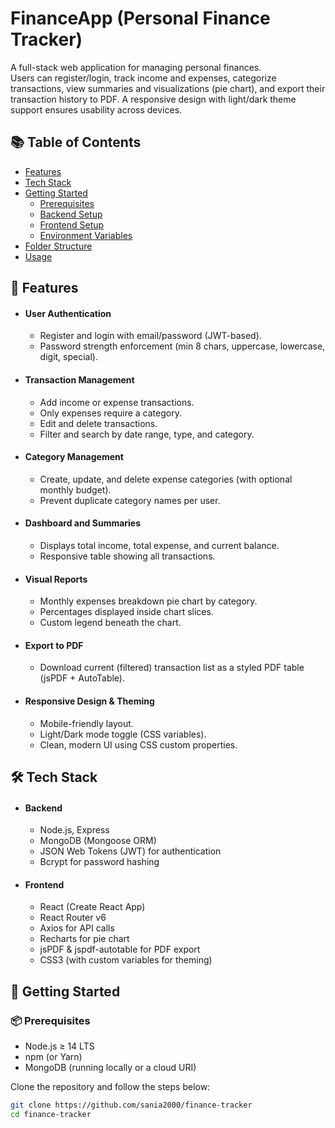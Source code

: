 # FinanceApp (Personal Finance Tracker)

A full-stack web application for managing personal finances.  
Users can register/login, track income and expenses, categorize transactions, view summaries and visualizations (pie chart), and export their transaction history to PDF. A responsive design with light/dark theme support ensures usability across devices.

## 📚 Table of Contents

- [Features](#features)
- [Tech Stack](#tech-stack)
- [Getting Started](#getting-started)
  - [Prerequisites](#prerequisites)
  - [Backend Setup](#backend-setup)
  - [Frontend Setup](#frontend-setup)
  - [Environment Variables](#environment-variables)
- [Folder Structure](#folder-structures)
- [Usage](#usage)

## 🧩 Features
- #### User Authentication
  - Register and login with email/password (JWT-based).
  - Password strength enforcement (min 8 chars, uppercase, lowercase, digit, special).
- #### Transaction Management
  - Add income or expense transactions.
  - Only expenses require a category.
  - Edit and delete transactions.
  - Filter and search by date range, type, and category.
- #### Category Management
  - Create, update, and delete expense categories (with optional monthly budget).
  - Prevent duplicate category names per user.
- #### Dashboard and Summaries
  - Displays total income, total expense, and current balance.
  - Responsive table showing all transactions.
- #### Visual Reports
  - Monthly expenses breakdown pie chart by category.
  - Percentages displayed inside chart slices.
  - Custom legend beneath the chart.
- #### Export to PDF
  - Download current (filtered) transaction list as a styled PDF table (jsPDF + AutoTable).
- #### Responsive Design & Theming
  - Mobile-friendly layout.
  - Light/Dark mode toggle (CSS variables).
  - Clean, modern UI using CSS custom properties.

## 🛠 Tech Stack
- #### Backend
  - Node.js, Express
  - MongoDB (Mongoose ORM)
  - JSON Web Tokens (JWT) for authentication
  - Bcrypt for password hashing
- #### Frontend
  - React (Create React App)
  - React Router v6
  - Axios for API calls
  - Recharts for pie chart
  - jsPDF & jspdf-autotable for PDF export
  - CSS3 (with custom variables for theming)

## 🚀 Getting Started

### 📦 Prerequisites
- Node.js ≥ 14 LTS
- npm (or Yarn)
- MongoDB (running locally or a cloud URI)

Clone the repository and follow the steps below:

```bash
git clone https://github.com/sania2000/finance-tracker
cd finance-tracker
